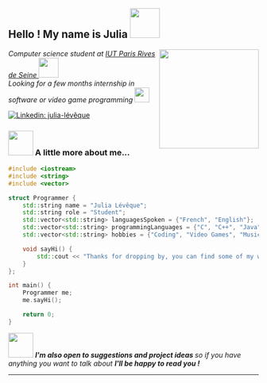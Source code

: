 <h2> Hello ! My name is Julia <img src="https://media.giphy.com/media/UowWJdCjKLFF15Rmet/giphy.gif" width="60"></h2>

<img align='right' src="https://media.giphy.com/media/J6VwCNMsCvy8itOXkX/giphy.gif" width="200">
<p><em> Computer science student at <a href="https://iutparis-seine.u-paris.fr"> IUT Paris Rives de Seine </a><img src="https://media.giphy.com/media/kdQF3hmlKMqVOhsoAv/giphy.gif" width="40"></br> Looking for a few months internship in software or video game programming </a><img src="https://media.giphy.com/media/W2sGjKKmBpkQkOqCID/giphy.gif" width="30"> 
</em></p>

[![Linkedin: julia-lévêque](https://img.shields.io/badge/-julia--lévêque-blue?style=flat-square&logo=Linkedin&logoColor=white&link=https://www.linkedin.com/in/julia-lévêque/)](https://www.linkedin.com/in/julia-lévêque/)

### <img src="https://media.giphy.com/media/lSUc9xwYs6iwNaHnxQ/giphy.gif" width="50"> A little more about me...  

```c++
#include <iostream>
#include <string>
#include <vector>

struct Programmer {
    std::string name = "Julia Lévêque";
    std::string role = "Student";
    std::vector<std::string> languagesSpoken = {"French", "English"};
    std::vector<std::string> programmingLanguages = {"C", "C++", "Java", "VB.NET", "Python"};
    std::vector<std::string> hobbies = {"Coding", "Video Games", "Music", "Drawing"};

    void sayHi() {
        std::cout << "Thanks for dropping by, you can find some of my work in the link down my bio!" << std::endl;
    }
};

int main() {
    Programmer me;
    me.sayHi();

    return 0;
}
```

<img src="https://media.giphy.com/media/eHjrC6X9zDIMI0alnP/giphy.gif" width="50"> <em><b>I'm also open to suggestions and project ideas </b> so if you have anything you want to talk about <b> I'll be happy to read you !</b></em>

---
